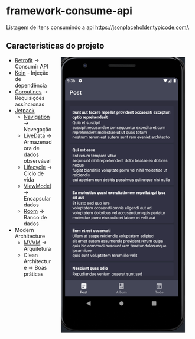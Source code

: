 # framework-consume-api

Listagem de itens consumindo a api https://jsonplaceholder.typicode.com/.

## Características do projeto

<img src="image.PNG" width="336" align="right" hspace="20">

* [Retrofit](https://square.github.io/retrofit/) -> Consumir API
* [Koin](https://insert-koin.io/) - Injeção de dependência
* [Coroutines](https://developer.android.com/kotlin/coroutines) -> Requisições assíncronas
* [Jetpack](https://developer.android.com/jetpack)
  * [Navigation](https://developer.android.com/topic/libraries/architecture/navigation/) -> Navegação
  * [LiveData](https://developer.android.com/topic/libraries/architecture/livedata) -> Armazenadora de dados observável
  * [Lifecycle](https://developer.android.com/topic/libraries/architecture/lifecycle) -> Ciclo de vida
  * [ViewModel](https://developer.android.com/topic/libraries/architecture/viewmodel) -> Encapsular dados
  * [Room](https://developer.android.com/jetpack/androidx/releases/room) -> Banco de dados
* Modern Architecture
  * [MVVM](https://developer.android.com/jetpack/guide) -> Arquitetura
  * Clean Architecture -> Boas práticas


